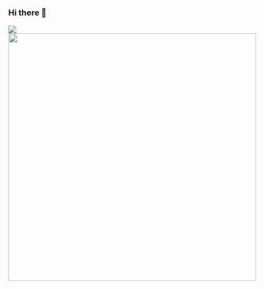 ### Hi there 👋

<!--
**jeet-bhunu/jeet-bhunu** is a ✨ _special_ ✨ repository because its `README.md` (this file) appears on your GitHub profile.

Here are some ideas to get you started:

- 🔭 I’m currently working on ...
- 🌱 I’m currently learning ...
- 👯 I’m looking to collaborate on ...
- 🤔 I’m looking for help with ...
- 💬 Ask me about ...
- 📫 How to reach me: ...
- 😄 Pronouns: ...
- ⚡ Fun fact: ...
-->
![](https://komarev.com/ghpvc/?username=jeet-bhunu&color=brightgreen)
<img src="https://github-readme-stats.vercel.app/api/top-langs/?username=jeet-bhunu&layout=compact&theme=radical" width="500" />
